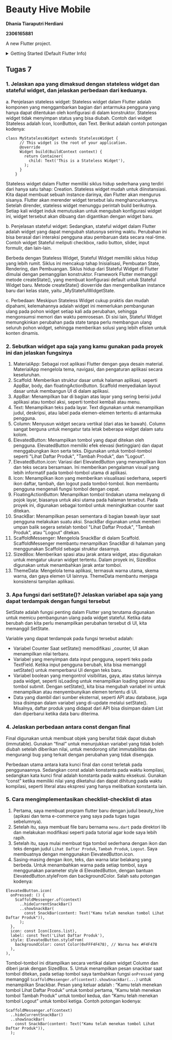 # Beauty Hive Mobile

**Dhania Tiaraputri Herdiani**

**2306165881**

A new Flutter project.

<details>
  <summary>Getting Started (Default Flutter Info)</summary>

This project is a starting point for a Flutter application.

A few resources to get you started if this is your first Flutter project:

- [Lab: Write your first Flutter app](https://docs.flutter.dev/get-started/codelab)
- [Cookbook: Useful Flutter samples](https://docs.flutter.dev/cookbook)

For help getting started with Flutter development, view the
[online documentation](https://docs.flutter.dev/), which offers tutorials,
samples, guidance on mobile development, and a full API reference.
</details>

## Tugas 7

### 1. Jelaskan apa yang dimaksud dengan stateless widget dan stateful widget, dan jelaskan perbedaan dari keduanya.

a. Penjelasan stateless widget: Stateless widget dalam Flutter adalah komponen yang menggambarkan bagian dari antarmuka pengguna yang hanya dapat ditentukan oleh konfigurasi di dalam konstruktor. Stateless widget tidak menyimpan status yang bisa diubah. Contoh dari widget Stateless adalah Icon, IconButton, dan Text. Berikut adalah contoh potongan kodenya:
```
class MyStatelessWidget extends StatelessWidget {
      // This widget is the root of your application.
      @override
      Widget build(BuildContext context) {
        return Container(
          child: Text('This is a Stateless Widget'),
        );
      }
    }
```
Stateless widget dalam Flutter memiliki siklus hidup sederhana yang terdiri dari hanya satu tahap: Creation. Stateless widget mudah untuk diinstansiasi. Kita dapat membuat sebuah instance darinya, dan Flutter akan mengurus sisanya. Flutter akan merender widget tersebut lalu menghancurkannya. Setelah dirender, stateless widget menunggu perintah build berikutnya. Setiap kali widget induk memutuskan untuk mengubah konfigurasi widget ini, widget tersebut akan dibuang dan digantikan dengan widget baru. 

b. Penjelasan stateful widget: Sedangkan, stateful widget dalam Flutter adalah widget yang dapat mengubah statusnya seiring waktu. Perubahan ini bisa berasal dari interaksi pengguna atau pembaruan data secara real-time. Contoh widget Stateful meliputi checkbox, radio button, slider, input formulir, dan lain-lain.

Berbeda dengan Stateless Widget, Stateful Widget memiliki siklus hidup yang lebih rumit. Siklus ini mencakup tahap Inisialisasi, Pembuatan State, Rendering, dan Pembuangan. Siklus hidup dari Stateful Widget di Flutter dimulai dengan pemanggilan konstruktor. Framework Flutter memanggil metode createState(), yang membuat konfigurasi default untuk Stateful Widget baru. Metode createState() dioverride dan mengembalikan instance baru dari kelas state, yaitu _MyStatefulWidgetState.

c. Perbedaan: Meskipun Stateless Widget cukup praktis dan mudah dipahami, kelemahannya adalah widget ini memerlukan pembangunan ulang pada pohon widget setiap kali ada perubahan, sehingga mengonsumsi memori dan waktu pemrosesan. Di sisi lain, Stateful Widget memungkinkan perubahan pada state tanpa perlu membangun ulang seluruh pohon widget, sehingga memberikan solusi yang lebih efisien untuk konten dinamis.

### 2. Sebutkan widget apa saja yang kamu gunakan pada proyek ini dan jelaskan fungsinya

1. MaterialApp: Sebagai root aplikasi Flutter dengan gaya desain material. MaterialApp mengelola tema, navigasi, dan pengaturan aplikasi secara keseluruhan.
2. Scaffold: Memberikan struktur dasar untuk halaman aplikasi, seperti AppBar, body, dan floatingActionButton. Scaffold menyediakan layout dasar untuk membangun UI di dalam aplikasi.
3. AppBar: Menampilkan bar di bagian atas layar yang sering berisi judul aplikasi atau tombol aksi, seperti tombol kembali atau menu.
4. Text: Menampilkan teks pada layar. Text digunakan untuk menampilkan judul, deskripsi, atau label pada elemen-elemen tertentu di antarmuka pengguna.
5. Column: Menyusun widget secara vertikal (dari atas ke bawah). Column sangat berguna untuk mengatur tata letak beberapa widget dalam satu kolom.
6. ElevatedButton: Menampilkan tombol yang dapat ditekan oleh pengguna. ElevatedButton memiliki efek elevasi (ketinggian) dan dapat menggabungkan ikon serta teks. Digunakan untuk tombol-tombol seperti "Lihat Daftar Produk", "Tambah Produk", dan "Logout".
7. ElevatedButton.icon: Variasi dari ElevatedButton yang menampilkan ikon dan teks secara bersamaan. Ini memberikan pengalaman visual yang lebih informatif pada tombol-tombol utama di aplikasi.
8. Icon: Menampilkan ikon yang memberikan visualisasi sederhana, seperti ikon daftar, tambah, dan logout pada tombol-tombol. Ikon membantu pengguna mengenali fungsi tombol dengan cepat.
9. FloatingActionButton: Menampilkan tombol tindakan utama melayang di pojok layar, biasanya untuk aksi utama pada halaman tersebut. Pada proyek ini, digunakan sebagai tombol untuk meningkatkan counter saat ditekan.
10. SnackBar: Menampilkan pesan sementara di bagian bawah layar saat pengguna melakukan suatu aksi. SnackBar digunakan untuk memberi umpan balik segera setelah tombol "Lihat Daftar Produk", "Tambah Produk", atau "Logout" ditekan.
11. ScaffoldMessenger: Mengelola SnackBar di dalam Scaffold. ScaffoldMessenger membantu menampilkan SnackBar di halaman yang menggunakan Scaffold sebagai struktur dasarnya.
12. SizedBox: Memberikan spasi atau jarak antara widget, atau digunakan untuk mengatur ukuran widget tertentu. Dalam proyek ini, SizedBox digunakan untuk menambahkan jarak antar tombol.
13. ThemeData: Mengelola tema aplikasi, termasuk warna utama, skema warna, dan gaya elemen UI lainnya. ThemeData membantu menjaga konsistensi tampilan aplikasi.

### 3. Apa fungsi dari setState()? Jelaskan variabel apa saja yang dapat terdampak dengan fungsi tersebut

SetState adalah fungsi penting dalam Flutter yang terutama digunakan untuk memicu pembangunan ulang pada widget stateful. Ketika data berubah dan kita perlu menampilkan perubahan tersebut di UI, kita memanggil SetState. 

Variable yang dapat terdampak pada fungsi tersebut adalah: 
- Variabel Counter Saat setState() memodifikasi _counter, UI akan menampilkan nilai terbaru.
- Variabel yang menyimpan data input pengguna, seperti teks pada TextField. Ketika input pengguna berubah, kita bisa memanggil setState() untuk memperbarui UI dengan teks baru.
- Variabel boolean yang mengontrol visibilitas, gaya, atau status lainnya pada widget, seperti isLoading untuk menampilkan loading spinner atau tombol submit. Dengan setState(), kita bisa mengubah variabel ini untuk menampilkan atau menyembunyikan elemen tertentu di UI.
- Data yang diambil dari sumber eksternal, seperti API atau database, juga bisa disimpan dalam variabel yang di-update melalui setState(). Misalnya, daftar produk yang didapat dari API bisa disimpan dalam List dan diperbarui ketika data baru diterima.

### 4. Jelaskan perbedaan antara const dengan final

Final digunakan untuk membuat objek yang bersifat tidak dapat diubah (immutable). Gunakan “final” untuk menunjukkan variabel yang tidak boleh diubah setelah diberikan nilai, untuk mendorong sifat immutabilitas dan mengurangi bug yang terkait dengan perubahan yang tidak disengaja.

Perbedaan utama antara kata kunci final dan const terletak pada penggunaannya. Sedangkan const adalah konstanta pada waktu kompilasi, sedangkan kata kunci final adalah konstanta pada waktu eksekusi. Gunakan “const” ketika memiliki nilai yang diketahui dan dapat dihitung pada waktu kompilasi, seperti literal atau ekspresi yang hanya melibatkan konstanta lain.

### 5. Cara mengimplementasikan checklist-checklist di atas

1. Pertama, saya membuat program flutter baru dengan judul beauty_hive (apikasi dan tema e-commerce yang saya pada tugas tugas sebelumnya). 
2. Setelah itu, saya membuat file baru bernama `menu.dart` pada direktori lib dan melakukan modifikasi seperti pada tutorial agar kode saya lebih rapih.
3. Setelah itu, saya mulai membuat tiga tombol sederhana dengan ikon dan teks dengan judul `Lihat Daftar Produk`, `Tambah Produk`, `Logout`. Saya membuatnya dengan menggunakan ElevatedButton.icon. 
4. Sasing-masing dengan ikon, teks, dan warna latar belakang yang berbeda. Untuk menambahkan warna pada setiap tombol, saya menggunakan parameter style di ElevatedButton, dengan bantuan ElevatedButton.styleFrom dan backgroundColor. Salah satu potongan kodenya:
```
ElevatedButton.icon(
  onPressed: () {
    ScaffoldMessenger.of(context)
      ..hideCurrentSnackBar()
      ..showSnackBar(
        const SnackBar(content: Text("Kamu telah menekan tombol Lihat Daftar Produk")),
      );
  },
  icon: const Icon(Icons.list),
  label: const Text('Lihat Daftar Produk'),
  style: ElevatedButton.styleFrom(
    backgroundColor: const Color(0xFFF4F478), // Warna hex #F4F478
  ),
),
```

Tombol-tombol ini ditampilkan secara vertikal dalam widget Column dan diberi jarak dengan SizedBox.
5. Untuk menampilkan pesan snackbar saat tombol ditekan, pada setiap tombol saya tambahkan fungsi  `onPressed` yang memanggil `ScaffoldMessenger.of(context).showSnackBar(...)` untuk menampilkan Snackbar. Pesan yang keluar adalah : “Kamu telah menekan tombol Lihat Daftar Produk” untuk tombol pertama, “Kamu telah menekan tombol Tambah Produk” untuk tombol kedua, dan “Kamu telah menekan tombol Logout” untuk tombol ketiga.
Contoh potongan kodenya:
```
ScaffoldMessenger.of(context)
  ..hideCurrentSnackBar()
  ..showSnackBar(
    const SnackBar(content: Text("Kamu telah menekan tombol Lihat Daftar Produk")),
  );
```
